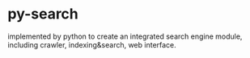 py-search
=========

implemented by python to create an integrated search engine module, including crawler, indexing&amp;search, web interface.